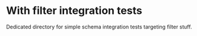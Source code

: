 # With filter integration tests

Dedicated directory for simple schema integration tests targeting filter stuff.
